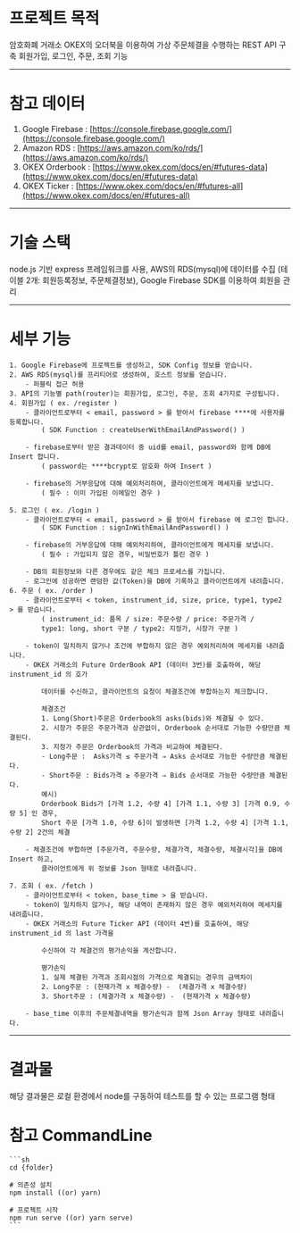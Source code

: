 # 프로젝트 목적

암호화폐 거래소 OKEX의 오더북을 이용하여 가상 주문체결을 수행하는 REST API 구축
회원가입, 로그인, 주문, 조회 기능

---

# 참고 데이터

1. Google Firebase : [https://console.firebase.google.com/](https://console.firebase.google.com/)
2. Amazon RDS : [https://aws.amazon.com/ko/rds/](https://aws.amazon.com/ko/rds/)
3. OKEX Orderbook : [https://www.okex.com/docs/en/#futures-data](https://www.okex.com/docs/en/#futures-data)
4. OKEX Ticker : [https://www.okex.com/docs/en/#futures-all](https://www.okex.com/docs/en/#futures-all)

---

# 기술 스택

node.js 기반 express 프레임워크를 사용, AWS의 RDS(mysql)에 데이터를 수집 (테이블 2개: 회원등록정보, 주문체결정보),
Google Firebase SDK를 이용하여 회원을 관리

---

# 세부 기능

    1. Google Firebase에 프로젝트를 생성하고, SDK Config 정보를 얻습니다.
    2. AWS RDS(mysql)를 프리티어로 생성하여, 호스트 정보를 얻습니다. 
        - 퍼블릭 접근 허용
    3. API의 기능별 path(router)는 회원가입, 로그인, 주문, 조회 4가지로 구성됩니다.
    4. 회원가입 ( ex. /register )
        - 클라이언트로부터 < email, password > 를 받아서 firebase ****에 사용자를 등록합니다.
            ( SDK Function : createUserWithEmailAndPassword() )
            
        - firebase로부터 받은 결과데이터 중 uid를 email, password와 함께 DB에 Insert 합니다.
            ( password는 ****bcrypt로 암호화 하여 Insert )
            
        - firebase의 거부응답에 대해 예외처리하여, 클라이언트에게 메세지를 보냅니다.
            ( 필수 : 이미 가입된 이메일인 경우 )
            
    5. 로그인 ( ex. /login )
        - 클라이언트로부터 < email, password > 를 받아서 firebase 에 로그인 합니다.
            ( SDK Function : signInWithEmailAndPassword() )
            
        - firebase의 거부응답에 대해 예외처리하여, 클라이언트에게 메세지를 보냅니다.        
            ( 필수 : 가입되지 않은 경우, 비밀번호가 틀린 경우 )
            
        - DB의 회원정보와 다른 경우에도 같은 체크 프로세스를 가집니다.
        - 로그인에 성공하면 랜덤한 값(Token)을 DB에 기록하고 클라이언트에게 내려줍니다.
    6. 주문 ( ex. /order )
        - 클라이언트로부터 < token, instrument_id, size, price, type1, type2  > 를 받습니다.
            ( instrument_id: 품목 / size: 주문수량 / price: 주문가격 / 
            type1: long, short 구분 / type2: 지정가, 시장가 구분 ) 
            
        - token이 일치하지 않거나 조건에 부합하지 않은 경우 예외처리하여 메세지를 내려줍니다.
        - OKEX 거래소의 Future OrderBook API (데이터 3번)를 호출하여, 해당 instrument_id 의 호가
            
            데이터를 수신하고, 클라이언트의 요청이 체결조건에 부합하는지 체크합니다. 
            
            체결조건
            1. Long(Short)주문은 Orderbook의 asks(bids)와 체결될 수 있다.
            2. 시장가 주문은 주문가격과 상관없이, Orderbook 순서대로 가능한 수량만큼 체결된다.
            3. 지정가 주문은 Orderbook의 가격과 비교하여 체결된다.
            - Long주문 :  Asks가격 ≤ 주문가격 ⇒ Asks 순서대로 가능한 수량만큼 체결된다.
            - Short주문 : Bids가격 ≥ 주문가격 ⇒ Bids 순서대로 가능한 수량만큼 체결된다.
            예시) 
            Orderbook Bids가 [가격 1.2, 수량 4] [가격 1.1, 수량 3] [가격 0.9, 수량 5] 인 경우,
            Short 주문 [가격 1.0, 수량 6]이 발생하면 [가격 1.2, 수량 4] [가격 1.1, 수량 2] 2건의 체결
            
        - 체결조건에 부합하면 [주문가격, 주문수량, 체결가격, 체결수량, 체결시각]을 DB에 Insert 하고,
            클라이언트에게 위 정보를 Json 형태로 내려줍니다.
            
    7. 조회 ( ex. /fetch )
        - 클라이언트로부터 < token, base_time > 을 받습니다.
        - token이 일치하지 않거나, 해당 내역이 존재하지 않은 경우 예외처리하여 메세지를 내려줍니다.
        - OKEX 거래소의 Future Ticker API (데이터 4번)를 호출하여, 해당 instrument_id 의 last 가격을
            
            수신하여 각 체결건의 평가손익을 계산합니다.
            
            평가손익
            1. 실제 체결된 가격과 조회시점의 가격으로 체결되는 경우의 금액차이
            2. Long주문 : (현재가격 x 체결수량) -  (체결가격 x 체결수량) 
            3. Short주문 : (체결가격 x 체결수량) -  (현재가격 x 체결수량) 
            
        - base_time 이후의 주문체결내역을 평가손익과 함께 Json Array 형태로 내려줍니다.

---

# 결과물

해당 결과물은 로컬 환경에서 node를 구동하여 테스트를 할 수 있는 프로그램 형태

# 참고 CommandLine

    ```sh
    cd {folder}

    # 의존성 설치
    npm install ((or) yarn)

    # 프로젝트 시작
    npm run serve ((or) yarn serve)
    ```